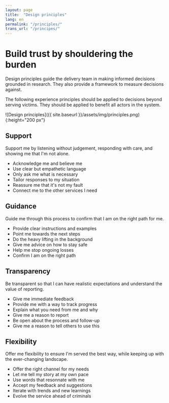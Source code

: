 ```yaml
---
layout: page
title:  "Design principles"
lang: en
permalink: "/principles/"
trans_url: "/principes/"
---
```


# Build trust by shouldering the burden

Design principles guide the delivery team in making informed decisions grounded in research. They also provide a framework to measure decisions against.

The following experience principles should be applied to decisions beyond serving victims. They should be applied to benefit all actors in the system.

![Design principles]({{ site.baseurl }}/assets/img/principles.png){:height="200 px"}

## Support
Support me by listening without judgement, responding with care, and showing me that I'm not alone.
  - Acknowledge me and believe me
  - Use clear but empathetic language
  - Only ask me what is necessary
  - Tailor responses to my situation
  - Reassure me that it's not my fault
  - Connect me to the other services I need

## Guidance
Guide me through this process to confirm that I am on the right path for me.
  - Provide clear instructions and examples
  - Point me towards the next steps
  - Do the heavy lifting in the background
  - Give me advice on how to stay safe
  - Help me stop ongoing losses
  - Confirm I am on the right path

## Transparency
Be transparent so that I can have realistic expectations and understand the value of reporting.
  - Give me immediate feedback
  - Provide me with a way to track progress
  - Explain what you need from me and why
  - Give me a reason to report
  - Be open about the process and follow-up
  - Give me a reason to tell others to use this

## Flexibility
Offer me flexibility to ensure I'm served the best way, while keeping up with the ever-changing landscape.
  - Offer the right channel for my needs
  - Let me tell my story at my own pace
  - Use words that resonnate with me
  - Accept my feedback and suggestions
  - Iterate with trends and new learnings
  - Evolve the service ahead of criminals



